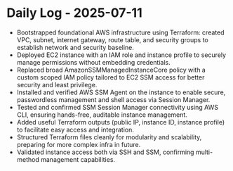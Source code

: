 # Daily Log - 2025-07-11

- Bootstrapped foundational AWS infrastructure using Terraform: created VPC, subnet, internet gateway, route table, and security groups to establish network and security baseline.
- Deployed EC2 instance with an IAM role and instance profile to securely manage permissions without embedding credentials.
- Replaced broad AmazonSSMManagedInstanceCore policy with a custom scoped IAM policy tailored to EC2 SSM access for better security and least privilege.
- Installed and verified AWS SSM Agent on the instance to enable secure, passwordless management and shell access via Session Manager.
- Tested and confirmed SSM Session Manager connectivity using AWS CLI, ensuring hands-free, auditable instance management.
- Added useful Terraform outputs (public IP, instance ID, instance profile) to facilitate easy access and integration.
- Structured Terraform files cleanly for modularity and scalability, preparing for more complex infra in future.
- Validated instance access both via SSH and SSM, confirming multi-method management capabilities.